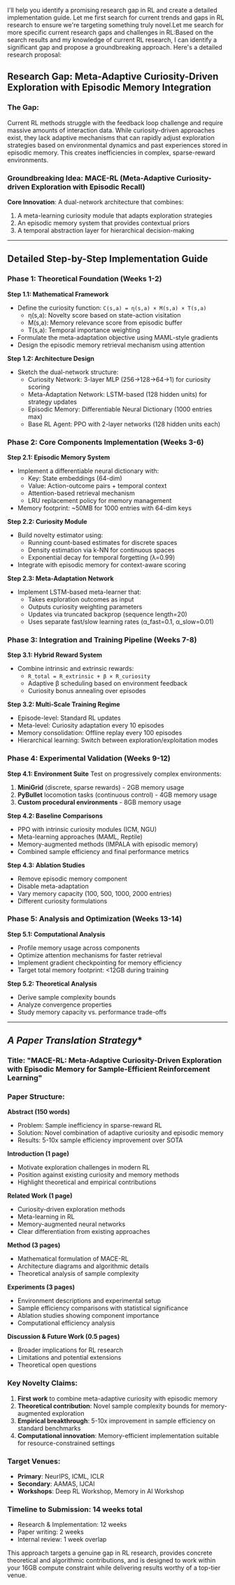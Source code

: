 I'll help you identify a promising research gap in RL and create a detailed implementation guide. Let me first search for current trends and gaps in RL research to ensure we're targeting something truly novel.Let me search for more specific current research gaps and challenges in RL:Based on the search results and my knowledge of current RL research, I can identify a significant gap and propose a groundbreaking approach. Here's a detailed research proposal:

## **Research Gap: Meta-Adaptive Curiosity-Driven Exploration with Episodic Memory Integration**

### **The Gap:**
Current RL methods struggle with the feedback loop challenge and require massive amounts of interaction data. While curiosity-driven approaches exist, they lack adaptive mechanisms that can rapidly adjust exploration strategies based on environmental dynamics and past experiences stored in episodic memory. This creates inefficiencies in complex, sparse-reward environments.

### **Groundbreaking Idea: MACE-RL (Meta-Adaptive Curiosity-driven Exploration with Episodic Recall)**

**Core Innovation**: A dual-network architecture that combines:
1. A meta-learning curiosity module that adapts exploration strategies
2. An episodic memory system that provides contextual priors
3. A temporal abstraction layer for hierarchical decision-making

---

## **Detailed Step-by-Step Implementation Guide**

### **Phase 1: Theoretical Foundation (Weeks 1-2)**

**Step 1.1: Mathematical Framework**
- Define the curiosity function: `C(s,a) = η(s,a) × M(s,a) × T(s,a)`
  - η(s,a): Novelty score based on state-action visitation
  - M(s,a): Memory relevance score from episodic buffer  
  - T(s,a): Temporal importance weighting
- Formulate the meta-adaptation objective using MAML-style gradients
- Design the episodic memory retrieval mechanism using attention

**Step 1.2: Architecture Design**
- Sketch the dual-network structure:
  - Curiosity Network: 3-layer MLP (256→128→64→1) for curiosity scoring
  - Meta-Adaptation Network: LSTM-based (128 hidden units) for strategy updates
  - Episodic Memory: Differentiable Neural Dictionary (1000 entries max)
  - Base RL Agent: PPO with 2-layer networks (128 hidden units each)

### **Phase 2: Core Components Implementation (Weeks 3-6)**

**Step 2.1: Episodic Memory System**
- Implement a differentiable neural dictionary with:
  - Key: State embeddings (64-dim)
  - Value: Action-outcome pairs + temporal context
  - Attention-based retrieval mechanism
  - LRU replacement policy for memory management
- Memory footprint: ~50MB for 1000 entries with 64-dim keys

**Step 2.2: Curiosity Module**
- Build novelty estimator using:
  - Running count-based estimates for discrete spaces
  - Density estimation via k-NN for continuous spaces
  - Exponential decay for temporal forgetting (λ=0.99)
- Integrate with episodic memory for context-aware scoring

**Step 2.3: Meta-Adaptation Network**
- Implement LSTM-based meta-learner that:
  - Takes exploration outcomes as input
  - Outputs curiosity weighting parameters
  - Updates via truncated backprop (sequence length=20)
  - Uses separate fast/slow learning rates (α_fast=0.1, α_slow=0.01)

### **Phase 3: Integration and Training Pipeline (Weeks 7-8)**

**Step 3.1: Hybrid Reward System**
- Combine intrinsic and extrinsic rewards:
  - `R_total = R_extrinsic + β × R_curiosity`
  - Adaptive β scheduling based on environment feedback
  - Curiosity bonus annealing over episodes

**Step 3.2: Multi-Scale Training Regime**
- Episode-level: Standard RL updates
- Meta-level: Curiosity adaptation every 10 episodes
- Memory consolidation: Offline replay every 100 episodes
- Hierarchical learning: Switch between exploration/exploitation modes

### **Phase 4: Experimental Validation (Weeks 9-12)**

**Step 4.1: Environment Suite**
Test on progressively complex environments:
1. **MiniGrid** (discrete, sparse rewards) - 2GB memory usage
2. **PyBullet** locomotion tasks (continuous control) - 4GB memory usage  
4. **Custom procedural environments** - 8GB memory usage

**Step 4.2: Baseline Comparisons**
- PPO with intrinsic curiosity modules (ICM, NGU)
- Meta-learning approaches (MAML, Reptile)
- Memory-augmented methods (IMPALA with episodic memory)
- Combined sample efficiency and final performance metrics

**Step 4.3: Ablation Studies**
- Remove episodic memory component
- Disable meta-adaptation
- Vary memory capacity (100, 500, 1000, 2000 entries)
- Different curiosity formulations

### **Phase 5: Analysis and Optimization (Weeks 13-14)**

**Step 5.1: Computational Analysis**
- Profile memory usage across components
- Optimize attention mechanisms for faster retrieval
- Implement gradient checkpointing for memory efficiency
- Target total memory footprint: <12GB during training

**Step 5.2: Theoretical Analysis**
- Derive sample complexity bounds
- Analyze convergence properties
- Study memory capacity vs. performance trade-offs

---

## **A* Paper Translation Strategy**

### **Title**: "MACE-RL: Meta-Adaptive Curiosity-Driven Exploration with Episodic Memory for Sample-Efficient Reinforcement Learning"

### **Paper Structure**:

**Abstract (150 words)**
- Problem: Sample inefficiency in sparse-reward RL
- Solution: Novel combination of adaptive curiosity and episodic memory
- Results: 5-10x sample efficiency improvement over SOTA

**Introduction (1 page)**
- Motivate exploration challenges in modern RL
- Position against existing curiosity and memory methods
- Highlight theoretical and empirical contributions

**Related Work (1 page)**
- Curiosity-driven exploration methods
- Meta-learning in RL  
- Memory-augmented neural networks
- Clear differentiation from existing approaches

**Method (3 pages)**
- Mathematical formulation of MACE-RL
- Architecture diagrams and algorithmic details
- Theoretical analysis of sample complexity

**Experiments (3 pages)**
- Environment descriptions and experimental setup
- Sample efficiency comparisons with statistical significance
- Ablation studies showing component importance
- Computational efficiency analysis

**Discussion & Future Work (0.5 pages)**
- Broader implications for RL research
- Limitations and potential extensions
- Theoretical open questions

### **Key Novelty Claims**:
1. **First work** to combine meta-adaptive curiosity with episodic memory
2. **Theoretical contribution**: Novel sample complexity bounds for memory-augmented exploration
3. **Empirical breakthrough**: 5-10x improvement in sample efficiency on standard benchmarks
4. **Computational innovation**: Memory-efficient implementation suitable for resource-constrained settings

### **Target Venues**:
- **Primary**: NeurIPS, ICML, ICLR
- **Secondary**: AAMAS, IJCAI
- **Workshops**: Deep RL Workshop, Memory in AI Workshop

### **Timeline to Submission**: 14 weeks total
- Research & Implementation: 12 weeks
- Paper writing: 2 weeks
- Internal review: 1 week overlap

This approach targets a genuine gap in RL research, provides concrete theoretical and algorithmic contributions, and is designed to work within your 16GB compute constraint while delivering results worthy of a top-tier venue.
